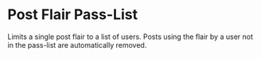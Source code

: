 # Post Flair Pass-List

Limits a single post flair to a list of users. Posts using the flair by a user not in the pass-list are automatically removed.

